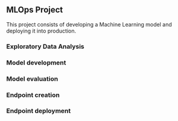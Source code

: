 ## MLOps Project

This project consists of developing a Machine Learning model and deploying it into production.

### Exploratory Data Analysis

### Model development

### Model evaluation

### Endpoint creation

### Endpoint deployment


